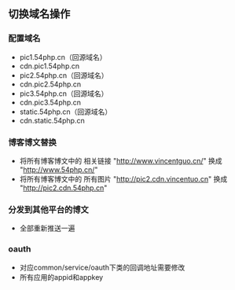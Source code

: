 切换域名操作
-----------------
### 配置域名
* pic1.54php.cn（回源域名）
* cdn.pic1.54php.cn
* pic2.54php.cn（回源域名）
* cdn.pic2.54php.cn
* pic3.54php.cn（回源域名）
* cdn.pic3.54php.cn
* static.54php.cn（回源域名）
* cdn.static.54php.cn

### 博客博文替换
* 将所有博客博文中的 相关链接 "http://www.vincentguo.cn/" 换成 "http://www.54php.cn/"
* 将所有博客博文中的 所有图片 "http://pic2.cdn.vincentuo.cn" 换成 "http://pic2.cdn.54php.cn"

### 分发到其他平台的博文
* 全部重新推送一遍

### oauth
* 对应common/service/oauth下类的回调地址需要修改
* 所有应用的appid和appkey

